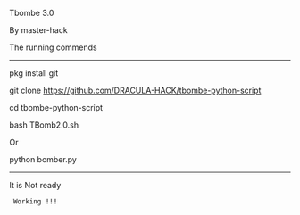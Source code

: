 Tbombe 3.0

By master-hack
  
The running commends
____________________________________________________________________________
 

 
pkg install git


 git clone https://github.com/DRACULA-HACK/tbombe-python-script
 

 cd tbombe-python-script

 
 
 bash TBomb2.0.sh

 Or 

   python bomber.py
   
____________________________________________________________________________
   It is Not ready
    
     Working !!!
